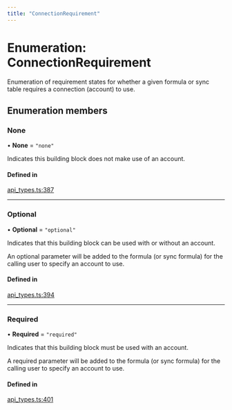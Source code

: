 ```yaml
---
title: "ConnectionRequirement"
---
```

# Enumeration: ConnectionRequirement

Enumeration of requirement states for whether a given formula or sync table requires
a connection (account) to use.

## Enumeration members

### None

• **None** = `"none"`

Indicates this building block does not make use of an account.

#### Defined in

[api_types.ts:387](https://github.com/coda/packs-sdk/blob/main/api_types.ts#L387)

___

### Optional

• **Optional** = `"optional"`

Indicates that this building block can be used with or without an account.

An optional parameter will be added to the formula (or sync formula) for the calling user
to specify an account to use.

#### Defined in

[api_types.ts:394](https://github.com/coda/packs-sdk/blob/main/api_types.ts#L394)

___

### Required

• **Required** = `"required"`

Indicates that this building block must be used with an account.

A required parameter will be added to the formula (or sync formula) for the calling user
to specify an account to use.

#### Defined in

[api_types.ts:401](https://github.com/coda/packs-sdk/blob/main/api_types.ts#L401)
